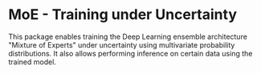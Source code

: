 # MoE - Training under Uncertainty
 This package enables training the Deep Learning ensemble architecture "Mixture of Experts" under uncertainty using multivariate probability distributions. It also allows performing inference on certain data using the trained model.
